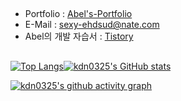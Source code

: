##
- Portfolio : [Abel's-Portfolio](https://portfolio-abel.netlify.app/)
- E-Mail : sexy-ehdsud@nate.com
- Abel의 개발 자습서 : [Tistory](https://kdn0325.tistory.com/)

##
[![Top Langs](https://github-readme-stats.vercel.app/api/top-langs/?username=kdn0325&layout=compact)](https://github.com/kdn0325/github-readme-stats)[![kdn0325's GitHub stats](https://github-readme-stats.vercel.app/api?username=kdn0325)](https://github.com/kdn0325?tab=repositories)


[![kdn0325's github activity graph](https://activity-graph.herokuapp.com/graph?username=kdn0325&theme=dracula)](https://github.com/kdn0325/github-readme-activity-graph)
